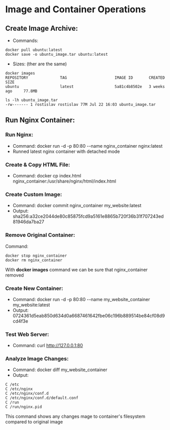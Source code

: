 # Image and Container Operations

## Create Image Archive:
- Commands:
```
docker pull ubuntu:latest
docker save -o ubuntu_image.tar ubuntu:latest
```
- Sizes: (ther are the same)
```
docker images
REPOSITORY              TAG                     IMAGE ID       CREATED         SIZE
ubuntu                  latest                  5a81c4b8502e   3 weeks ago     77.8MB

ls -lh ubuntu_image.tar
-rw------- 1 rostislav rostislav 77M Jul 22 16:03 ubuntu_image.tar
```

## Run Nginx Container:

### Run Nginx:
- Command: docker run -d -p 80:80 --name nginx_container nginx:latest
- Runned latest nginx container with detached mode

### Create & Copy HTML File:
- Command: docker cp index.html nginx_container:/usr/share/nginx/html/index.html

### Create Custom Image:
- Command: docker commit nginx_container my_website:latest
- Output: sha256:a32ce2044de80c85875fcd9a5161e8865b720f36b31f707243ed81946da7ba27

### Remove Original Container:
Command: 
```
docker stop nginx_container
docker rm nginx_container
```

With **docker images** command we can be sure that nginx_container removed

### Create New Container:
- Command: docker run -d -p 80:80 --name my_website_container my_website:latest
- Output: 0724361d5eab850d634d0a6687461642fbe06c196b889514be84cf08d9cd4f3e

### Test Web Server:
- Command: curl http://127.0.0.1:80

### Analyze Image Changes:
- Command: docker diff my_website_container
- Output:
```
C /etc
C /etc/nginx
C /etc/nginx/conf.d
C /etc/nginx/conf.d/default.conf
C /run
C /run/nginx.pid
```
This command shows any changes mage to container's filesystem compared to original image
